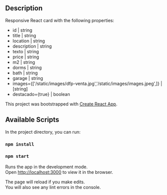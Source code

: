 ## Description

Responsive React card with the following properties:
  - id | string
  - title | string
  - location | string
  - description | string
  - texto | string
  - price | string
  - m2 | string
  - dorms | string
  - bath | string
  - garage | string
  - images={['/static/images/dfp-venta.jpg','/static/images/images.jpeg',]} | [string]
  - destacado={true} | boolean

This project was bootstrapped with [Create React App](https://github.com/facebook/create-react-app).

## Available Scripts

In the project directory, you can run:

### `npm install`

### `npm start`

Runs the app in the development mode.<br />
Open [http://localhost:3000](http://localhost:3000) to view it in the browser.

The page will reload if you make edits.<br />
You will also see any lint errors in the console.
